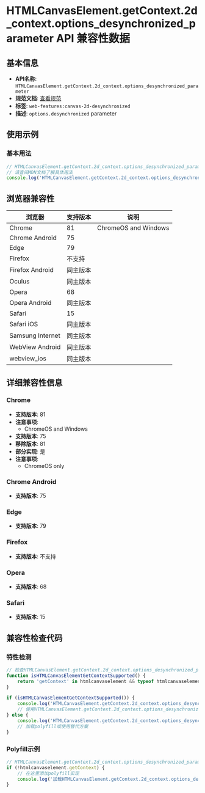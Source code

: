 # HTMLCanvasElement.getContext.2d_context.options_desynchronized_parameter API 兼容性数据

## 基本信息

- **API名称**: `HTMLCanvasElement.getContext.2d_context.options_desynchronized_parameter`
- **规范文档**: [查看规范](https://html.spec.whatwg.org/multipage/canvas.html#dom-canvasrenderingcontext2dsettings-desynchronized)
- **标签**: `web-features:canvas-2d-desynchronized`
- **描述**: `options.desynchronized` parameter

## 使用示例

### 基本用法

```javascript
// HTMLCanvasElement.getContext.2d_context.options_desynchronized_parameter 使用示例
// 请查阅MDN文档了解具体用法
console.log('HTMLCanvasElement.getContext.2d_context.options_desynchronized_parameter API');
```

## 浏览器兼容性

| 浏览器 | 支持版本 | 说明 |
|--------|----------|------|
| Chrome | 81 | ChromeOS and Windows |
| Chrome Android | 75 |  |
| Edge | 79 |  |
| Firefox | 不支持 |  |
| Firefox Android | 同主版本 |  |
| Oculus | 同主版本 |  |
| Opera | 68 |  |
| Opera Android | 同主版本 |  |
| Safari | 15 |  |
| Safari iOS | 同主版本 |  |
| Samsung Internet | 同主版本 |  |
| WebView Android | 同主版本 |  |
| webview_ios | 同主版本 |  |

## 详细兼容性信息

### Chrome

- **支持版本**: 81
- **注意事项**:
  - ChromeOS and Windows
- **支持版本**: 75
- **移除版本**: 81
- **部分实现**: 是
- **注意事项**:
  - ChromeOS only

### Chrome Android

- **支持版本**: 75

### Edge

- **支持版本**: 79

### Firefox

- **支持版本**: 不支持

### Opera

- **支持版本**: 68

### Safari

- **支持版本**: 15

## 兼容性检查代码

### 特性检测

```javascript
// 检查HTMLCanvasElement.getContext.2d_context.options_desynchronized_parameter是否支持
function isHTMLCanvasElementGetContextSupported() {
    return 'getContext' in htmlcanvaselement && typeof htmlcanvaselement.getContext === 'function';
}

if (isHTMLCanvasElementGetContextSupported()) {
    console.log('HTMLCanvasElement.getContext.2d_context.options_desynchronized_parameter 支持');
    // 使用HTMLCanvasElement.getContext.2d_context.options_desynchronized_parameter
} else {
    console.log('HTMLCanvasElement.getContext.2d_context.options_desynchronized_parameter 不支持，需要polyfill');
    // 加载polyfill或使用替代方案
}
```

### Polyfill示例

```javascript
// HTMLCanvasElement.getContext.2d_context.options_desynchronized_parameter polyfill
if (!htmlcanvaselement.getContext) {
    // 在这里添加polyfill实现
    console.log('加载HTMLCanvasElement.getContext.2d_context.options_desynchronized_parameter polyfill');
}
```

